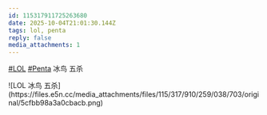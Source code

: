```yaml
---
id: 115317911725263680
date: 2025-10-04T21:01:30.144Z
tags: lol, penta
reply: false
media_attachments: 1
---
```


<p><a href="https://e5n.cc/tags/LOL" class="mention hashtag" rel="tag">#<span>LOL</span></a> <a href="https://e5n.cc/tags/Penta" class="mention hashtag" rel="tag">#<span>Penta</span></a> 冰鸟 五杀</p>
![LOL 冰鸟 五杀](https://files.e5n.cc/media_attachments/files/115/317/910/259/038/703/original/5cfbb98a3a0cbacb.png)
